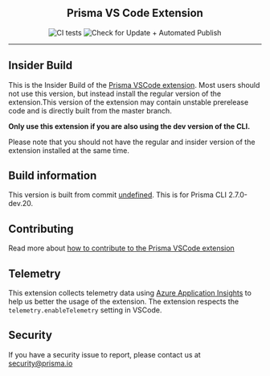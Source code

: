 <h2 align="center">Prisma VS Code Extension</h2>
<div align="center">

![CI tests](https://img.shields.io/github/workflow/status/prisma/vscode/CI%20tests/master.svg?label=CI%20tests&logo=github)
![Check for Update + Automated Publish](https://img.shields.io/github/workflow/status/prisma/vscode/Check%20for%20Update%20%2B%20Automated%20Publish/master.svg?label=Check%20for%20Update%20%2B%20Automated%20Publish&logo=github)

</div>
<hr>

## Insider Build

This is the Insider Build of the [Prisma VSCode extension](https://marketplace.visualstudio.com/items?itemName=Prisma.prisma). Most users should not use this version, but instead install
the regular version of the extension.This version of the extension may contain unstable prerelease code and is directly built from the master branch.

**Only use this extension if you are also using the dev version of the CLI.**

Please note that you should not have the regular and insider version of the extension installed at the same time.

## Build information

This version is built from commit [undefined](undefined).
This is for Prisma CLI 2.7.0-dev.20.

## Contributing

Read more about [how to contribute to the Prisma VSCode extension](./packages/vscode/CONTRIBUTING.md)

## Telemetry

This extension collects telemetry data using [Azure Application Insights](https://www.npmjs.com/package/vscode-extension-telemetry) to help us better the usage of the extension.
The extension respects the `telemetry.enableTelemetry` setting in VSCode.

## Security

If you have a security issue to report, please contact us at [security@prisma.io](mailto:security@prisma.io?subject=[GitHub]%20Prisma%202%20Security%20Report%20VSCode)
